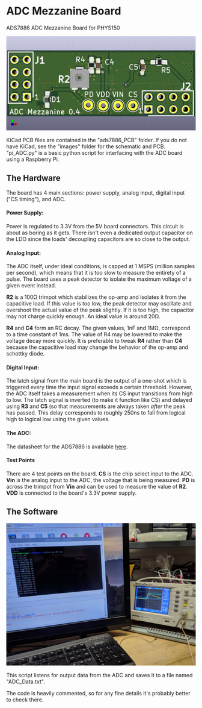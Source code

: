 # ADC Mezzanine Board
 ADS7886 ADC Mezzanine Board for PHYS150
 
 ![Board Render](images/3D-front.png)

 KiCad PCB files are contained in the "ads7886_PCB" folder. If you do not have KiCad, see the "images" folder for the schematic and PCB. "pi_ADC.py" is a basic python script for interfacing with the ADC board using a Raspberry Pi.
 
 ## The Hardware
 
The board has 4 main sections: power supply, analog input, digital input ("CS timing"), and ADC. 

#### Power Supply:
Power is regulated to 3.3V from the 5V board connectors. This circuit is about as boring as it gets. There isn't even a dedicated output capacitor on the LDO since the loads' decoupling capacitors are so close to the output.

#### Analog Input:
The ADC itself, under ideal conditions, is capped at 1 MSPS (million samples per second), which means that it is too slow to measure the entirety of a pulse. The board uses a peak detector to isolate the maximum voltage of a given event instead. 

**R2** is a 100Ω trimpot which stabilizes the op-amp and isolates it from the capacitive load. If this value is too low, the peak detector may oscillate and overshoot the actual value of the peak slightly. If it is too high, the capacitor may not charge quickly enough. An ideal value is around 20Ω. 

**R4** and **C4** form an RC decay. The given values, 1nF and 1MΩ, correspond to a time constant of 1ms. The value of R4 may be lowered to make the voltage decay more quickly. It is preferable to tweak **R4** rather than **C4** because the capacitive load may change the behavior of the op-amp and schottky diode.

#### Digital Input:
The latch signal from the main board is the output of a one-shot which is triggered every time the input signal exceeds a certain threshold. However, the ADC itself takes a measurement when its CS input transitions from high to low. The latch signal is inverted (to make it function like CS) and delayed using **R3** and **C5** (so that measurements are always taken *after* the peak has passed. This delay corresponds to roughly 250ns to fall from logical high to logical low using the given values.
 
#### The ADC:
The datasheet for the ADS7886 is available [here](http://www.ti.com/lit/ds/symlink/ads7886.pdf). 

#### Test Points
There are 4 test points on the board. **CS** is the chip select input to the ADC. **Vin** is the analog input to the ADC, the voltage that is being measured. **PD** is across the trimpot from **Vin** and can be used to measure the value of **R2**. **VDD** is connected to the board's 3.3V power supply.

 ## The Software
 
  ![Scope image](images/scopeshot.jpg)
  
 This script listens for output data from the ADC and saves it to a file named "ADC_Data.txt".
 
 The code is heavily commented, so for any fine details it's probably better to check there. 